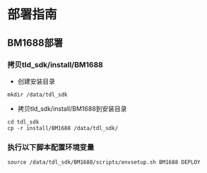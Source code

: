 # 部署指南

## BM1688部署

### 拷贝tld_sdk/install/BM1688

- 创建安装目录

```shell
mkdir /data/tdl_sdk
```

- 拷贝tld_sdk/install/BM1688到安装目录

```shell
cd tdl_sdk
cp -r install/BM1688 /data/tdl_sdk/
```

### 执行以下脚本配置环境变量

```shell
source /data/tdl_sdk/BM1688/scripts/envsetup.sh BM1688 DEPLOY
```